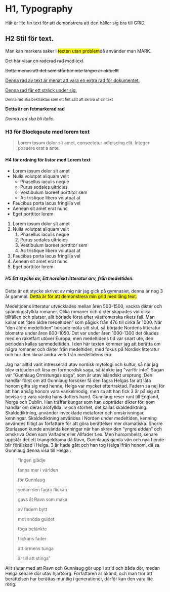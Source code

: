<h1>H1, Typography </h1>


<p> Här är lite fin text för att demonstrera att den håller sig bra till GRID. </p>


<h2>H2 Stil för text.</h2>

<p>Man kan markera saker i <mark>texten utan problem</mark>då använder man MARK.</p>

<p><del>Det här visar en raderad rad med text</del></p>

<p><s>Detta menas att det som står här inte längre är aktuellt</s></p>

<p><ins>Denna rad av text är menat att vara en extra rad för dokumentet.</ins></p>

<p><u>Denna rad får ett sträck under sig.</u></p>

<p><small>Denna rad ska bektraktas som ett fint sätt att skriva ut sin text</small></p>

<p><strong>Detta är en fetmarkerad rad</strong></p>

<p><em>Denna rad ska bli italic.</em></p>

<h3>H3 för Blockqoute med lorem text </h3>

<blockquote>
  <p>Lorem ipsum dolor sit amet, consectetur adipiscing elit. Integer posuere erat a ante.</p>
</blockquote>

<h4>H4 för ordning för listor med Lorem text </h4>
<ul style = color: white;>
  <li>Lorem ipsum dolor sit amet</li>
  <li>Nulla volutpat aliquam velit
    <ul>
      <li>Phasellus iaculis neque</li>
      <li>Purus sodales ultricies</li>
      <li>Vestibulum laoreet porttitor sem</li>
      <li>Ac tristique libero volutpat at</li>
    </ul>
  </li>
  <li>Faucibus porta lacus fringilla vel</li>
  <li>Aenean sit amet erat nunc</li>
  <li>Eget porttitor lorem</li>
</ul>


<ol>
  <li>Lorem ipsum dolor sit amet</li>
  <li>Nulla volutpat aliquam velit
    <ol>
      <li>Phasellus iaculis neque</li>
      <li>Purus sodales ultricies</li>
      <li>Vestibulum laoreet porttitor sem</li>
      <li>Ac tristique libero volutpat at</li>
    </ol>
  </li>
  <li>Faucibus porta lacus fringilla vel</li>
  <li>Aenean sit amet erat nunc</li>
  <li>Eget porttitor lorem</li>
</ol>



<h5>H5 Ett stycke av, Ett nordiskt litteratur arv, från medeltiden. </h5>

Detta är ett stycke skrivet av mig när jag gick på gymnasiet, denna är nog 3 år gammal.
<mark>Detta är för att demonstrera min grid med lång text.</mark>

Medeltidens litteratur utvecklades mellan åren 500-1500, vackra dikter och spänningsfyllda romaner. Olika romaner och dikter skapades vid olika tillfällen och platser, allt började först efter västromerska rikets fall. Man kallar det ”den äldre medeltiden” som pågick från 476 till cirka år 1000. När ”den äldre medeltiden” började möta sitt slut, så började Nordens litteratur blomstra under åren 800-1050. Det var under åren 1000-1300 det ökades med en raketfart utöver Europa, men medeltidens tid var snart ute, den perioden kallas senmedeltiden. I den här texten kommer jag att berätta om några romaner och dikter från medeltiden, med fokus på Nordisk litteratur och hur den liknar andra verk från medeltidens era.

Jag har alltid varit intresserad utav nordisk mytologi och kultur, så när jag blev erbjuden att läsa en fornnordisk saga, så tänkte jag ”varför inte”. Sagan var ”Gunnlaug Ormstungas saga”, som är utav isländskt ursprung. Den handlar först om att Gunnlaug försöker få den fagra Helgas far att låta honom gifta sig med henne, Helga var mycket eftertraktad. Fadern sa nej för att han ansåg honom vara vankelmodig, men sa att han fick 3 år på sig att bevisa sig vara värdig hans dotters hand. Gunnlaug reser runt till England, Norge och Dublin. Han träffar kungar som han uppträder dikter för, som handlar om deras ärofyllda liv och storhet, det kallas skaldediktning. Skaldediktning, använder invecklade metaforer och omskrivningar, kenningar. Skaldediktning användes i Norden under medeltiden, kenning användes flitigt av författare för att göra berättelser mer dramatiska. Snorre Sturlasson kunde använda kenningar när han skrev den ”yngre eddan” och omskriva Oden som Valfader eller Allfader t.ex. Men hursomhelst, senare uppstår det ett triangeldrama då Ravn, Gunnlaugs gamla vän och nya fiende blir förälskad i Helga. 3 år hade gått och han tog Helga ifrån honom, då sa Gunnlaug denna visa till Helga :
<blockquote>
”Ingen glädje

fanns mer i världen

för Gunnlaug

sedan den fagra flickan

gavs åt Ravn som maka

av fadern bytt

mot snöda guldet

föga betänkte

flickans fader

att ormens tunga

är till att stinga”

</blockquote>

Allt slutar med att Ravn och Gunnlaug gör upp i strid och båda dör, medan Helga senare dör utav hjärtsorg. Författaren är okänd, och man tror att berättelsen har berättas muntlig i generationer, därför kan den vara lite rörig.
